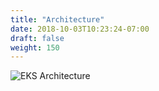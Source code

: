 ```yaml
---
title: "Architecture"
date: 2018-10-03T10:23:24-07:00
draft: false
weight: 150
---
```



![EKS Architecture](/images/introduction/eks-architecture.svg)